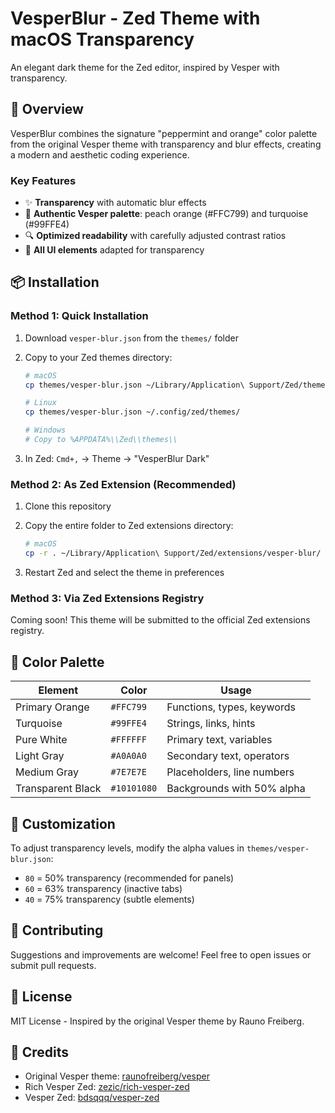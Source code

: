 # VesperBlur - Zed Theme with macOS Transparency

An elegant dark theme for the Zed editor, inspired by Vesper with transparency.

## 🎨 Overview

VesperBlur combines the signature "peppermint and orange" color palette from the original Vesper theme with transparency and blur effects, creating a modern and aesthetic coding experience.

### Key Features

- ✨ **Transparency** with automatic blur effects
- 🍑 **Authentic Vesper palette**: peach orange (#FFC799) and turquoise (#99FFE4)
- 🔍 **Optimized readability** with carefully adjusted contrast ratios
- 🎯 **All UI elements** adapted for transparency

## 📦 Installation

### Method 1: Quick Installation

1. Download `vesper-blur.json` from the `themes/` folder
2. Copy to your Zed themes directory:
   ```bash
   # macOS
   cp themes/vesper-blur.json ~/Library/Application\ Support/Zed/themes/

   # Linux
   cp themes/vesper-blur.json ~/.config/zed/themes/

   # Windows
   # Copy to %APPDATA%\\Zed\\themes\\
   ```

3. In Zed: `Cmd+,` → Theme → "VesperBlur Dark"

### Method 2: As Zed Extension (Recommended)

1. Clone this repository
2. Copy the entire folder to Zed extensions directory:
   ```bash
   # macOS
   cp -r . ~/Library/Application\ Support/Zed/extensions/vesper-blur/
   ```

3. Restart Zed and select the theme in preferences

### Method 3: Via Zed Extensions Registry

Coming soon! This theme will be submitted to the official Zed extensions registry.

## 🎨 Color Palette

| Element | Color | Usage |
|---------|--------|--------|
| Primary Orange | `#FFC799` | Functions, types, keywords |
| Turquoise | `#99FFE4` | Strings, links, hints |
| Pure White | `#FFFFFF` | Primary text, variables |
| Light Gray | `#A0A0A0` | Secondary text, operators |
| Medium Gray | `#7E7E7E` | Placeholders, line numbers |
| Transparent Black | `#10101080` | Backgrounds with 50% alpha |

## 🔧 Customization

To adjust transparency levels, modify the alpha values in `themes/vesper-blur.json`:

- `80` = 50% transparency (recommended for panels)
- `60` = 63% transparency (inactive tabs)
- `40` = 75% transparency (subtle elements)

## 🤝 Contributing

Suggestions and improvements are welcome! Feel free to open issues or submit pull requests.

## 📄 License

MIT License - Inspired by the original Vesper theme by Rauno Freiberg.

## 🙏 Credits

- Original Vesper theme: [raunofreiberg/vesper](https://github.com/raunofreiberg/vesper)
- Rich Vesper Zed: [zezic/rich-vesper-zed](https://github.com/zezic/rich-vesper-zed)
- Vesper Zed: [bdsqqq/vesper-zed](https://github.com/bdsqqq/vesper-zed)
